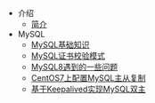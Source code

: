 * 介绍
    * [简介](markdown/Middleware/Database/_readme.md)
* MySQL
    * [MySQL基础知识](markdown/Middleware/Database/MySQL基础知识.md)
    * [MySQL证书校验模式](markdown/Middleware/Database/MySQL证书校验模式.md)
    * [MySQL8遇到的一些问题](markdown/Middleware/Database/MySQL8遇到的一些问题.md)
    * [CentOS7上配置MySQL主从复制](markdown/Middleware/Database/CentOS7上配置MySQL主从复制.md)
    * [基于Keepalived实现MySQL双主](markdown/Middleware/Database/基于Keepalived实现MySQL双主.md)
